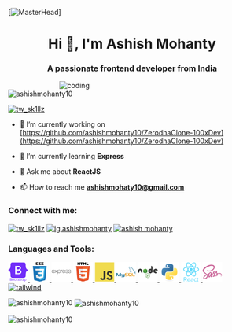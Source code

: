 [![MasterHead](https://mir-s3-cdn-cf.behance.net/project_modules/hd/228735137119811.62054724baf0b.gif)]
<h1 align="center">Hi 👋, I'm Ashish Mohanty</h1>
<h3 align="center">A passionate frontend developer from India</h3>
<img align="right" alt="coding" width="400" src="https://miro.medium.com/max/1360/0*7Q3yvSIv_t0ioJ-Z.gif">
<p align="left"> <img src="https://komarev.com/ghpvc/?username=ashishmohanty10&label=Profile%20views&color=009dff&style=flat" alt="ashishmohanty10" /> </p>

<p align="left"> <a href="https://twitter.com/tw_sk1llz" target="blank"><img src="https://img.shields.io/twitter/follow/tw_sk1llz?logo=twitter&style=for-the-badge" alt="tw_sk1llz" /></a> </p>

- 🔭 I’m currently working on [https://github.com/ashishmohanty10/ZerodhaClone-100xDev](https://github.com/ashishmohanty10/ZerodhaClone-100xDev)

- 🌱 I’m currently learning **Express**

- 💬 Ask me about **ReactJS**

- 📫 How to reach me **ashishmohaty10@gmail.com**

<h3 align="left">Connect with me:</h3>
<p align="left">
<a href="https://twitter.com/tw_sk1llz" target="blank"><img align="center" src="https://raw.githubusercontent.com/rahuldkjain/github-profile-readme-generator/master/src/images/icons/Social/twitter.svg" alt="tw_sk1llz" height="30" width="40" /></a>
<a href="https://instagram.com/ig.ashishmohanty" target="blank"><img align="center" src="https://raw.githubusercontent.com/rahuldkjain/github-profile-readme-generator/master/src/images/icons/Social/instagram.svg" alt="ig.ashishmohanty" height="30" width="40" /></a>
<a href="https://www.youtube.com/c/ashish mohanty" target="blank"><img align="center" src="https://raw.githubusercontent.com/rahuldkjain/github-profile-readme-generator/master/src/images/icons/Social/youtube.svg" alt="ashish mohanty" height="30" width="40" /></a>
</p>

<h3 align="left">Languages and Tools:</h3>
<p align="left"> <a href="https://getbootstrap.com" target="_blank" rel="noreferrer"> <img src="https://raw.githubusercontent.com/devicons/devicon/master/icons/bootstrap/bootstrap-plain-wordmark.svg" alt="bootstrap" width="40" height="40"/> </a> <a href="https://www.w3schools.com/css/" target="_blank" rel="noreferrer"> <img src="https://raw.githubusercontent.com/devicons/devicon/master/icons/css3/css3-original-wordmark.svg" alt="css3" width="40" height="40"/> </a> <a href="https://expressjs.com" target="_blank" rel="noreferrer"> <img src="https://raw.githubusercontent.com/devicons/devicon/master/icons/express/express-original-wordmark.svg" alt="express" width="40" height="40"/> </a> <a href="https://www.w3.org/html/" target="_blank" rel="noreferrer"> <img src="https://raw.githubusercontent.com/devicons/devicon/master/icons/html5/html5-original-wordmark.svg" alt="html5" width="40" height="40"/> </a> <a href="https://developer.mozilla.org/en-US/docs/Web/JavaScript" target="_blank" rel="noreferrer"> <img src="https://raw.githubusercontent.com/devicons/devicon/master/icons/javascript/javascript-original.svg" alt="javascript" width="40" height="40"/> </a> <a href="https://www.mysql.com/" target="_blank" rel="noreferrer"> <img src="https://raw.githubusercontent.com/devicons/devicon/master/icons/mysql/mysql-original-wordmark.svg" alt="mysql" width="40" height="40"/> </a> <a href="https://nodejs.org" target="_blank" rel="noreferrer"> <img src="https://raw.githubusercontent.com/devicons/devicon/master/icons/nodejs/nodejs-original-wordmark.svg" alt="nodejs" width="40" height="40"/> </a> <a href="https://www.python.org" target="_blank" rel="noreferrer"> <img src="https://raw.githubusercontent.com/devicons/devicon/master/icons/python/python-original.svg" alt="python" width="40" height="40"/> </a> <a href="https://reactjs.org/" target="_blank" rel="noreferrer"> <img src="https://raw.githubusercontent.com/devicons/devicon/master/icons/react/react-original-wordmark.svg" alt="react" width="40" height="40"/> </a> <a href="https://sass-lang.com" target="_blank" rel="noreferrer"> <img src="https://raw.githubusercontent.com/devicons/devicon/master/icons/sass/sass-original.svg" alt="sass" width="40" height="40"/> </a> <a href="https://tailwindcss.com/" target="_blank" rel="noreferrer"> <img src="https://www.vectorlogo.zone/logos/tailwindcss/tailwindcss-icon.svg" alt="tailwind" width="40" height="40"/> </a> </p>

<p><img align="left" src="https://github-readme-stats.vercel.app/api/top-langs?username=ashishmohanty10&show_icons=true&theme=dark&title_color=ffff5d&text_color=70a5fd&bg_color=0f0f0f&locale=en&layout=compact" alt="ashishmohanty10" /></p>

<p>&nbsp;<img align="center" src="https://github-readme-stats.vercel.app/api?username=ashishmohanty10&show_icons=true&theme=dark&title_color=ffe15d&text_color=70a5fd&bg_color=0f0f0f&locale=en" alt="ashishmohanty10" /></p>

<p><img align="center" src="https://github-readme-streak-stats.herokuapp.com/?user=ashishmohanty10&theme=dark" alt="ashishmohanty10" /></p>

